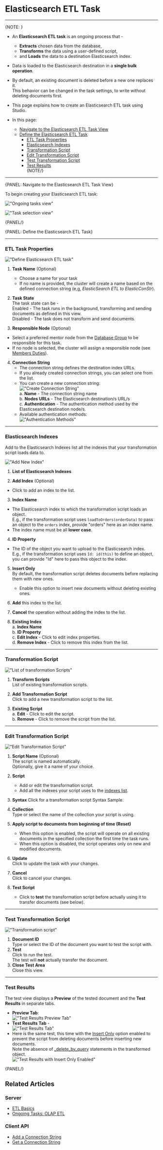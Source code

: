 ﻿# Elasticsearch ETL Task

---

{NOTE: }

* An **Elasticsearch ETL task** is an ongoing process that -  
    * **Extracts** chosen data from the database,  
    * **Transforms** the data using a user-defined script,  
    * and **Loads** the data to a destination Elasticsearch index.  
* Data is loaded to the Elasticsearch destination in a **single bulk operation**.  
* By default, an existing document is deleted before a new one replaces it.  
  This behavior can be changed in the task settings, to write without 
  deleting documents first.  
* This page explains how to create an Elasticsearch ETL task using Studio.  

* In this page:  
  * [Navigate to the Elasticsearch ETL Task View](../../../../studio/database/tasks/ongoing-tasks/elasticsearch-etl-task#navigate-to-the-elasticsearch-etl-task-view)  
  * [Define the Elasticsearch ETL Task](../../../../studio/database/tasks/ongoing-tasks/elasticsearch-etl-task#define-the-elasticsearch-etl-task)  
     * [ETL Task Properties](../../../../studio/database/tasks/ongoing-tasks/elasticsearch-etl-task#etl-task-properties)  
     * [Elasticsearch Indexes](../../../../studio/database/tasks/ongoing-tasks/elasticsearch-etl-task#elasticsearch-indexes)  
     * [Transformation Script](../../../../studio/database/tasks/ongoing-tasks/elasticsearch-etl-task#transformation-script)  
     * [Edit Transformation Script](../../../../studio/database/tasks/ongoing-tasks/elasticsearch-etl-task#edit-transformation-script)  
     * [Test Transformation Script](../../../../studio/database/tasks/ongoing-tasks/elasticsearch-etl-task#test-transformation-script)  
     * [Test Results](../../../../studio/database/tasks/ongoing-tasks/elasticsearch-etl-task#test-results)  
{NOTE/}

---

{PANEL: Navigate to the Elasticsearch ETL Task View}

To begin creating your Elasticsearch ETL task:  

!["Ongoing tasks view"](images/ongoing-tasks-view.png "Ongoing tasks view")

!["Task selection view"](images/elasticsearch-etl-task-selection-view.png "Task selection view")

{PANEL/}

{PANEL: Define the Elasticsearch ETL Task}

---

### ETL Task Properties

!["Define Elasticsearch ETL task"](images/elasticsearch-etl-define-task.png "Define Elasticsearch ETL task")

1. **Task Name** (Optional)  
   * Choose a name for your task  
   * If no name is provided, the cluster will create a name based on the defined connection string (e,g, *ElasticSearch ETL to ElasticConStr*).  

2. **Task State**  
   The task state can be -  
   Enabled - The task runs in the background, transforming and sending documents as defined in this view.  
   Disabled - The task does not transform and send documents.  

3. **Responsible Node** (Optional)  
  * Select a preferred mentor node from the [Database Group](../../../../studio/database/settings/manage-database-group) to be responsible for this task.  
  * If no node is selected, the cluster will assign a responsible node (see [Members Duties](../../../../studio/database/settings/manage-database-group#database-group-topology---members-duties)).  

4. **Connection String**  
   * The connection string defines the destination index URLs.  
   * If you already created connection strings, you can select one from the list.  
   * You can create a new connection string:  
     !["Create Connection String"](images/elasticsearch-connection-string.png "Create Connection String")  
     a. **Name** - The connection string name  
     b. **Nodes URLs** - The Elasticsearch destination/s URL/s  
     c. **Authentication** - The authentication method used by the Elasticsearch destination node/s.  
   * Available authentication methods:  
     !["Authentication Methods"](images/elasticsearch-connection-string-authentication.png "Authentication Methods")  

---

### Elasticsearch Indexes

Add to the Elasticsearch Indexes list all the indexes that your transformation script loads data to.  

!["Add New Index"](images/elasticsearch-indexes-list.png "Add New Index")

1. **List of Elasticsearch Indexes**  

2. **Add Index** (Optional)  
  * Click to add an index to the list.  

3. **Index Name**  
  * The Elasticsearch index to which the transformation script loads an object.  
    E.g., if the transformation script uses `loadToOrders(orderData)` to pass an object 
    to the `orders` index, provide "orders" here as an index name.  
  * The index name must be all **lower case**.  

4. **ID Property**  
  * The ID of the object you want to upload to the Elasticsearch index.  
    E.g., if the transformation script uses `Id: id(this)` to define an object, 
    you can provide "Id" here to pass this object to the index.  

5. **Insert Only**  
  By default, the transformation script deletes documents before replacing them with new ones.  
   * Enable this option to insert new documents without deleting existing ones.  

6. **Add** this index to the list.  

7. **Cancel** the operation without adding the index to the list.  

8. **Existing Index**  
     a. **Index Name**  
     b. **ID Property**  
     c. **Edit Index** - Click to edit index properties.  
     d. **Remove Index** - Click to remove this index from the list.  

---

### Transformation Script

!["List of transformation Scripts"](images/elasticsearch-transformation-scripts-list.png "List of transformation Scripts")

1. **Transform Scripts**  
  List of existing transformation scripts.  

2. **Add Transformation Script**  
   Click to add a new transformation script to the list.  

3. **Existing Script**  
     a. **Edit** - Click to edit the script.  
     b. **Remove** - Click to remove the script from the list.  

---

### Edit Transformation Script

!["Edit Transformation Script"](images/elasticsearch-edit-transformation-script.png "Edit Transformation Script")

1. **Script Name** (Optional)  
   The script is named automatically.  
   Optionally, give it a name of your choice.  

2. **Script**  
   *  Add or edit the transformation script.  
   *  Add all the indexes your script uses to the [indexes list](../../../../studio/database/tasks/ongoing-tasks/elasticsearch-etl-task#elasticsearch-indexes).  

3. **Syntax**
   Click for a transformation script Syntax Sample.  

4. **Collection**  
   Type or select the name of the collection your script is using.  

5. **Apply script to documents from beginning of time (Reset)**  
    * When this option is enabled, the script will operate on all existing documents in the 
      specified collection the first time the task runs.  
    * When this option is disabled, the script operates only on new and modified documents.  

6. **Update**  
   Click to update the task with your changes.  

7. **Cancel**  
   Click to cancel your changes.  

8. **Test Script**  
    * Click to **test** the transformation script before actually using it to transfer documents (see below).  

---

### Test Transformation Script

!["Transformation script"](images/elasticsearch-test-script-view.png "Transformation script")  

1. **Document ID**  
   Type or select the ID of the document you want to test the script with.  
2. **Test**  
   Click to run the test.  
   The test will **not** actually transfer the document.  
3. **Close Test Area**  
   Close this view.  

---

### Test Results

The test view displays a **Preview** of the tested document and the **Test Results** in separate tabs.  

* **Preview Tab**:  
  !["Test Results Preview Tab"](images/elasticsearch-test-results-preview-tab.png "Test Results Preview Tab")  
* **Test Results Tab** -  
  !["Test Results Tab"](images/elasticsearch-test-results-1.png "Test Results Tab")  
* Here is the same test, this time with the [Insert Only](../../../../studio/database/tasks/ongoing-tasks/elasticsearch-etl-task#elasticsearch-indexes) option enabled 
  to prevent the script from deleting documents before inserting new documents.  
  Note the absence of [_delete_by_query](https://www.elastic.co/guide/en/elasticsearch/reference/current/docs-delete-by-query.html) statements in the transformed object.  
  !["Test Results with Insert Only Enabled"](images/elasticsearch-test-results-2.png "Test Results with Insert Only Enabled")  

{PANEL/}

## Related Articles

### Server

- [ETL Basics](../../../../server/ongoing-tasks/etl/raven)  
- [Ongoing Tasks: OLAP ETL](../../../../server/ongoing-tasks/etl/olap)  

### Client API

- [Add a Connection String](../../../../client-api/operations/maintenance/connection-strings/add-connection-string)  
- [Get a Connection String](../../../../client-api/operations/maintenance/connection-strings/get-connection-string)  

